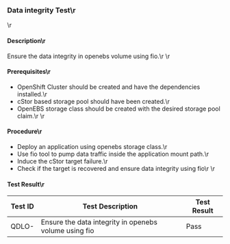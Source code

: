 ### Data integrity Test\r
\r
#### Description\r
Ensure the data integrity in openebs volume using fio.\r
\r
#### Prerequisites\r
- OpenShift Cluster should be created and have the dependencies installed.\r
- cStor based storage pool should have been created.\r
- OpenEBS storage class should be created with the desired storage pool claim.\r
\r
#### Procedure\r
- Deploy an application using openebs storage class.\r
- Use fio tool to pump data traffic inside the application mount path.\r
- Induce the cStor target failure.\r
- Check if the target is recovered and ensure data integrity using fio\r
\r
#### Test Result\r
 | Test ID |   Test Description               | Test Result   |
 |---------|---------------------------| --------------|
 |    QDLO-   |  Ensure the data integrity in openebs volume using fio           |  Pass     |

